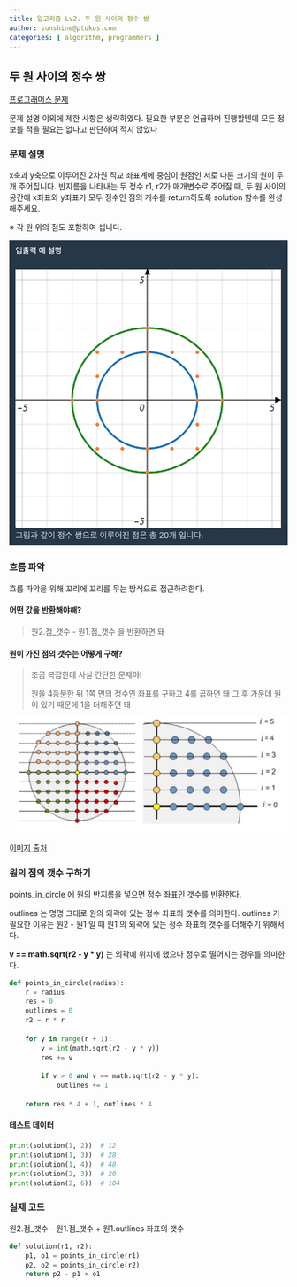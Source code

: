 ```yaml
---
title: 알고리즘 Lv2. 두 원 사이의 정수 쌍
author: sunshine@ptokos.com
categories: [ algorithm, programmers ]
---
```


## 두 원 사이의 정수 쌍

[프로그래머스 문제](https://school.programmers.co.kr/learn/courses/30/lessons/181187)

문제 설명 이외에 제한 사항은 생략하였다. 필요한 부분은 언급하며 진행할텐데 모든 정보를 적을 필요는 없다고 판단하여 적지 않았다

### 문제 설명

x축과 y축으로 이루어진 2차원 직교 좌표계에 중심이 원점인 서로 다른 크기의 원이 두 개 주어집니다.
반지름을 나타내는 두 정수 r1, r2가 매개변수로 주어질 때, 두 원 사이의 공간에 x좌표와 y좌표가 모두 정수인 점의 개수를 return하도록 solution 함수를 완성해주세요.

※ 각 원 위의 점도 포함하여 셉니다.

![두원사이의정수쌍-1.png](/assets/img/algorithm/두원사이의정수쌍-1.png)

### 흐름 파악
흐름 파악을 위해 꼬리에 꼬리를 무는 방식으로 접근하려한다.

#### 어떤 값을 반환해야해?

> 원2.점_갯수 - 원1.점_갯수 을 반환하면 돼 

#### 원이 가진 점의 갯수는 어떻게 구해?

> 조금 복잡한데 사실 간단한 문제야! 
> 
> 원을 4등분한 뒤 1쪽 면의 정수인 좌표를 구하고 4를 곱하면 돼 그 후 가운데 원이 있기 때문에 1을 더해주면 돼

![두원사이의정수쌍-2.png](/assets/img/algorithm/두원사이의정수쌍-2.png)

[이미지 출처](https://site.ada.edu.az/~medv/acm/Docs%20e-olimp/Volume%203/295_English.htm) 

### 원의 점의 갯수 구하기
points_in_circle 에 원의 반지름을 넣으면 정수 좌표인 갯수를 반환한다.

outlines 는 명명 그대로 원의 외곽에 있는 정수 좌표의 갯수를 의미한다.
outlines 가 필요한 이유는 원2 - 원1 일 때 원1 의 외곽에 있는 정수 좌표의 갯수를 더해주기 위해서다.

**v == math.sqrt(r2 - y * y)** 는 외곽에 위치에 했으나 정수로 떨어지는 경우를 의미한다. 

```python
def points_in_circle(radius):
    r = radius
    res = 0
    outlines = 0
    r2 = r * r

    for y in range(r + 1):
        v = int(math.sqrt(r2 - y * y))
        res += v

        if v > 0 and v == math.sqrt(r2 - y * y):
            outlines += 1

    return res * 4 + 1, outlines * 4
```


#### 테스트 데이터
```python
print(solution(1, 2))  # 12
print(solution(1, 3))  # 28
print(solution(1, 4))  # 48
print(solution(2, 3))  # 20
print(solution(2, 6))  # 104
```

### 실제 코드
원2.점_갯수 - 원1.점_갯수 + 원1.outlines 좌표의 갯수

```python
def solution(r1, r2):
    p1, o1 = points_in_circle(r1)
    p2, o2 = points_in_circle(r2)
    return p2 - p1 + o1
```











